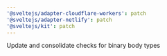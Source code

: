 ```yaml
---
'@sveltejs/adapter-cloudflare-workers': patch
'@sveltejs/adapter-netlify': patch
'@sveltejs/kit': patch
---
```


Update and consolidate checks for binary body types

